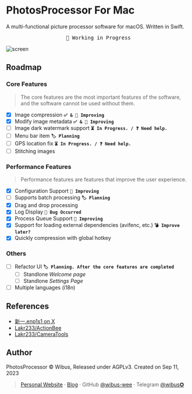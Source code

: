 # PhotosProcessor For Mac

A multi-functional picture processor software for macOS. Written in Swift.

<pre align="center">
🧪 Working in Progress
</pre>

![screen](./Resources/screen.avif)

## Roadmap

### Core Features

> The core features are the most important features of the software, and the software cannot be used without them.

- [x] Image compression **`✅ & 🔧 Improving`**
- [x] Modify image metadata **`✅ & 🔧 Improving`**
- [ ] Image dark watermark support **`⏳ In Progress. / ❓ Need help.`**
- [ ] Menu bar item **`🏷️ Planning`**
- [ ] GPS location fix **`⏳ In Progress. / ❓ Need help.`**
- [ ] Stitching images

### Performance Features

> Performance features are features that improve the user experience.

- [x] Configuration Support **`🔧 Improving`**
- [ ] Supports batch processing **`🏷️ Planning`**
- [x] Drag and drop processing
- [x] Log Display **`🐛 Bug Occurred`**
- [x] Process Queue Support **`🔧 Improving`**
- [x] Support for loading external dependencies (avifenc, etc.) **`💣 Improve later?`**
- [x] Quickly compression with global hotkey

### Others

- [ ] Refactor UI **`🏷️ Planning. After the core features are completed`**
  - [ ] Standlone *Welcome page*
  - [ ] Standlone *Settings Page*
- [ ] Multiple languages (i18n)

## References

- [新一.enp1s1 on X](https://twitter.com/_a_wing/status/1700586549065155043)
- [Lakr233/ActionBee](https://github.com/Lakr233/ActionBee)
- [Lakr233/CameraTools](https://github.com/Lakr233/CameraTools)

## Author

PhotosProcessor © Wibus, Released under AGPLv3. Created on Sep 11, 2023

> [Personal Website](http://wibus.ren/) · [Blog](https://blog.wibus.ren/) · GitHub [@wibus-wee](https://github.com/wibus-wee/) · Telegram [@wibus✪](https://t.me/wibus_wee)

